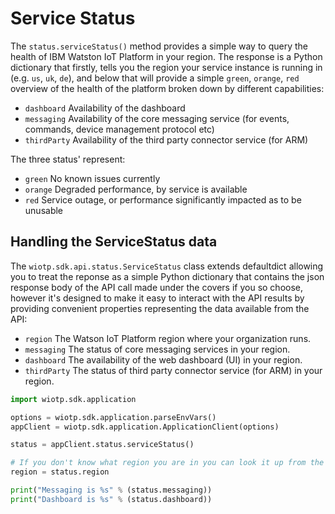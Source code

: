 # Service Status

The `status.serviceStatus()` method provides a simple way to query the health of IBM Watston IoT Platform in your region.  The response is a Python dictionary that firstly, tells you the region your service instance is running in (e.g. `us`, `uk`, `de`), and below that will provide a simple `green`, `orange`, `red` overview of the health of the platform broken down by different capabilities:

- `dashboard` Availability of the dashboard
- `messaging` Availability of the core messaging service (for events, commands, device management protocol etc)
- `thirdParty` Availability of the third party connector service (for ARM)

The three status' represent:

- `green` No known issues currently
- `orange` Degraded performance, by service is available
- `red` Service outage, or performance significantly impacted as to be unusable


## Handling the ServiceStatus data

The `wiotp.sdk.api.status.ServiceStatus` class extends defaultdict allowing you to treat the reponse as a simple Python dictionary that contains the json response body of the API call made under the covers if you so choose, however it's designed to make it easy to interact with the API results by providing convenient properties representing the data available from the API:

- `region` The Watson IoT Platform region where your organization runs.
- `messaging` The status of core messaging services in your region.
- `dashboard` The availability of the web dashboard (UI) in your region.
- `thirdParty` The status of third party connector service (for ARM) in your region.

```python
import wiotp.sdk.application

options = wiotp.sdk.application.parseEnvVars()
appClient = wiotp.sdk.application.ApplicationClient(options)

status = appClient.status.serviceStatus()

# If you don't know what region you are in you can look it up from the status
region = status.region

print("Messaging is %s" % (status.messaging))
print("Dashboard is %s" % (status.dashboard))
```
